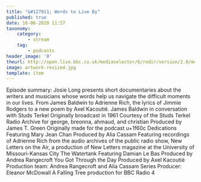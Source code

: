 ```yaml
---
title: "&#127911; Words to Live By"
published: true
date: 16-06-2020 11:57
taxonomy:
    category:
        - stream
    tag:
        - podcasts
header_image: '0'
theurl: http://open.live.bbc.co.uk/mediaselector/6/redir/version/2.0/mediaset/audio-nondrm-download/proto/http/vpid/p08ggmqw.mp3
image: artwork-resized.jpg
template: item
--- 
```

Episode summary: Josie Long presents short documentaries about the writers and musicians whose words help us navigate the difficult moments in our lives. From James Baldwin to Adrienne Rich, the lyrics of Jimmie Rodgers to a new poem by Axel Kacoutié. James Baldwin in conversation with Studs Terkel Originally broadcast in 1961 Courtesy of the Studs Terkel Radio Archive for george, breonna, ahmaud, and christian Produced by James T. Green Originally made for the podcast u+1f60c Dedications Featuring Mary Jean Chan Produced by Alia Cassam Featuring recordings of Adrienne Rich from the audio archives of the public radio show, New Letters on the Air, a production of New Letters magazine at the University of Missouri-Kansas City The Watertank Featuring Damian Le Bas Produced by Andrea Rangecroft You Got Through the Day Produced by Axel Kacoutié Production team: Andrea Rangecroft and Alia Cassam Series Producer: Eleanor McDowall A Falling Tree production for BBC Radio 4
